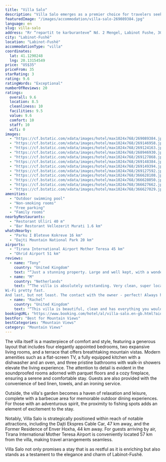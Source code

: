 ```yaml
---
title: "Villa Salo"
description: "Villa Salo emerges as a premier choice for travelers seeking a blend of luxury and tranquility in Labinot-Fushë."
featuredImage: "/images/accommodation/villa-salo-269089384.jpg"
language: en
slug: villa-salo
address: "Rr “repartit te karburanteve” Nd. 2 Mengel, Labinot Fushe, 3010 Labinot-Fushë, Albania"
city: "Labinot-Fushë"
location: "Labinot-Fushë"
accommodationType: "villa"
coordinates:
  lat: 41.1290248
  lng: 20.13154549
price: "US$35"
priceFrom: 35
starRating: 3
rating: 9.6
ratingWords: "Exceptional"
numberOfReviews: 20
ratings:
  overall: 9.6
  location: 8.5
  cleanliness: 10
  facilities: 9.5
  value: 9.6
  comfort: 10
  staff: 10
  wifi: 0
images:
  - "https://cf.bstatic.com/xdata/images/hotel/max1024x768/269089384.jpg?k=652a00ff59d7e54086e82d3889df1ac40f5cca1f764ce2b2ee9b2a02321e1500&o=&hp=1"
  - "https://cf.bstatic.com/xdata/images/hotel/max1024x768/269146958.jpg?k=16df2edb0d80590e8ef7d0abef15f8a3805e9fae723cfa50187ef58000ca32e3&o=&hp=1"
  - "https://cf.bstatic.com/xdata/images/hotel/max1024x768/269124163.jpg?k=1cc75754b3c774393e68752fffd85fb28033f59c8c78e59d402e2a6f5a2be529&o=&hp=1"
  - "https://cf.bstatic.com/xdata/images/hotel/max1024x768/268946930.jpg?k=1e0a160dfa139e11fc6e13c102bf0f923ff4684a741aa1ea730afe36299183e4&o=&hp=1"
  - "https://cf.bstatic.com/xdata/images/hotel/max1024x768/269127868.jpg?k=140d6aebfb52743d0b5e071d120bb0a89d2c159fbda866c8ee93f330fce42977&o=&hp=1"
  - "https://cf.bstatic.com/xdata/images/hotel/max1024x768/269148384.jpg?k=e305c20ff0fa1131d0b905daa17344289e1375da833901eb6d353bde6ec2d2ea&o=&hp=1"
  - "https://cf.bstatic.com/xdata/images/hotel/max1024x768/269149394.jpg?k=be3d8d282e4f933573505ceff77bb0c8247343b08713e94f8fc694c952793491&o=&hp=1"
  - "https://cf.bstatic.com/xdata/images/hotel/max1024x768/269127592.jpg?k=0f07ad6722cecff8fc28893f19ad411a593ce0ef6af08b5a957fc3ead01c307b&o=&hp=1"
  - "https://cf.bstatic.com/xdata/images/hotel/max1024x768/366628108.jpg?k=d89646922a8cee5f0539232ef3b8e99a606de596fe2673387fbbec8a56288530&o=&hp=1"
  - "https://cf.bstatic.com/xdata/images/hotel/max1024x768/366628050.jpg?k=71dcdafeca78ae9c099dbe56bdc3d28e7d6ce46053245639dbc4b00c1d589045&o=&hp=1"
  - "https://cf.bstatic.com/xdata/images/hotel/max1024x768/366627662.jpg?k=0f8de38c853f91bc2e80de7d21e424a6cf4e86c2fe894a2050db714f9d473c8a&o=&hp=1"
  - "https://cf.bstatic.com/xdata/images/hotel/max1024x768/366627029.jpg?k=ce9204357373ebae16cb5031ef9767a0dbc20d8ff922992a11bb7172415c8cd5&o=&hp=1"
amenities:
  - "Outdoor swimming pool"
  - "Non-smoking rooms"
  - "Free parking"
  - "Family rooms"
nearbyRestaurants:
  - "Restorant Ulliri 40 m"
  - "Bar Restorant Vellezerit Murati 1.6 km"
whatsNearby:
  - "Parku I Bleteve Kokreve 16 km"
  - "Dajti Mountain National Park 20 km"
airports:
  - "Tirana International Airport Mother Teresa 45 km"
  - "Ohrid Airport 51 km"
reviews:
  - name: "Tony"
    country: "United Kingdom"
    text: "“Just a stunning property. Large and well kept, with a wonderful pool that is very well maintained. At least as good as it looks in the pictures, and maybe better. Just outside a small town, so not far to go for groceries. Very friendly...”"
  - name: "M"
    country: "Netherlands"
    text: "“The villa is absolutely outstanding. Very clean, super location - large swimming pool. Beds more than comfortable. I've slept like nowhere before.
Wi-Fi pretty fast.
And last, but not least. The contact with the owner - perfect! Always helpfull,...”"
  - name: "Rachel"
    country: "United Kingdom"
    text: "“This villa is beautiful, clean and has everything you would need the host is extremely helpful and there is a coffee shop and shop right next door the owner also was very helpful.”"
bookingURL: "https://www.booking.com/hotel/al/villa-salo.en-gb.html?aid=8035640"
bestFor: "Best for Mountain Views"
bestCategories: "Mountain Views"
category: "Mountain Views"
---
```


The villa itself is a masterpiece of comfort and style, featuring a generous layout that includes four elegantly appointed bedrooms, two expansive living rooms, and a terrace that offers breathtaking mountain vistas. Modern amenities such as a flat-screen TV, a fully equipped kitchen with a dishwasher and an oven, and three pristine bathrooms with walk-in showers elevate the living experience. The attention to detail is evident in the soundproofed rooms adorned with parquet floors and a cozy fireplace, ensuring a serene and comfortable stay. Guests are also provided with the convenience of bed linen, towels, and an ironing service.

Outside, the villa's garden becomes a haven of relaxation and leisure, complete with a barbecue area for memorable outdoor dining experiences. For those with an adventurous spirit, the proximity to fishing spots adds an element of excitement to the stay.

Notably, Villa Salo is strategically positioned within reach of notable attractions, including the Dajti Ekspres Cable Car, 47 km away, and the Former Residence of Enver Hoxha, 44 km away. For guests arriving by air, Tirana International Mother Teresa Airport is conveniently located 57 km from the villa, making travel arrangements seamless.

Villa Salo not only promises a stay that is as restful as it is enriching but also stands as a testament to the elegance and charm of Labinot-Fushë.